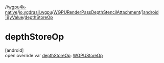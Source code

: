 //[wgpu4k-native](../../../../index.md)/[io.ygdrasil.wgpu](../../index.md)/[WGPURenderPassDepthStencilAttachment](../index.md)/[[android]ByValue](index.md)/[depthStoreOp](depth-store-op.md)

# depthStoreOp

[android]\
open override var [depthStoreOp](depth-store-op.md): [WGPUStoreOp](../../-w-g-p-u-store-op/index.md)